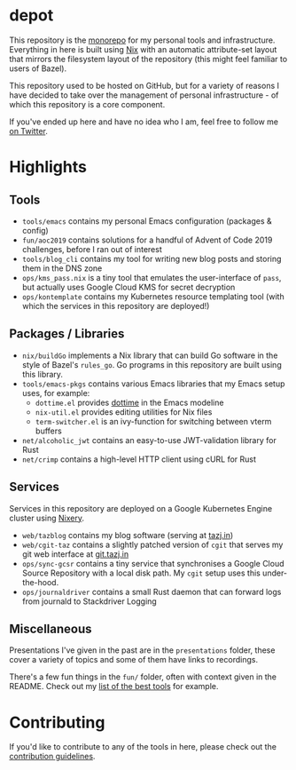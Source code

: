 depot
=====

This repository is the [monorepo][] for my personal tools and infrastructure.
Everything in here is built using [Nix][] with an automatic attribute-set layout
that mirrors the filesystem layout of the repository (this might feel familiar
to users of Bazel).

This repository used to be hosted on GitHub, but for a variety of reasons I have
decided to take over the management of personal infrastructure - of which this
repository is a core component.

If you've ended up here and have no idea who I am, feel free to follow me [on
Twitter][].

# Highlights

## Tools

* `tools/emacs` contains my personal Emacs configuration (packages & config)
* `fun/aoc2019` contains solutions for a handful of Advent of Code 2019
  challenges, before I ran out of interest
* `tools/blog_cli` contains my tool for writing new blog posts and storing them
  in the DNS zone
* `ops/kms_pass.nix` is a tiny tool that emulates the user-interface of `pass`,
  but actually uses Google Cloud KMS for secret decryption
* `ops/kontemplate` contains my Kubernetes resource templating tool (with which
  the services in this repository are deployed!)

## Packages / Libraries

* `nix/buildGo` implements a Nix library that can build Go software in the style
  of Bazel's `rules_go`. Go programs in this repository are built using this
  library.
* `tools/emacs-pkgs` contains various Emacs libraries that my Emacs setup uses,
  for example:
  * `dottime.el` provides [dottime][] in the Emacs modeline
  * `nix-util.el` provides editing utilities for Nix files
  * `term-switcher.el` is an ivy-function for switching between vterm buffers
* `net/alcoholic_jwt` contains an easy-to-use JWT-validation library for Rust
* `net/crimp` contains a high-level HTTP client using cURL for Rust

## Services

Services in this repository are deployed on a Google Kubernetes Engine cluster
using [Nixery]().

* `web/tazblog` contains my blog software (serving at [tazj.in][])
* `web/cgit-taz` contains a slightly patched version of `cgit` that serves my
  git web interface at [git.tazj.in][]
* `ops/sync-gcsr` contains a tiny service that synchronises a Google Cloud
  Source Repository with a local disk path. My `cgit` setup uses this
  under-the-hood.
* `ops/journaldriver` contains a small Rust daemon that can forward logs from
  journald to Stackdriver Logging

## Miscellaneous

Presentations I've given in the past are in the `presentations` folder, these
cover a variety of topics and some of them have links to recordings.

There's a few fun things in the `fun/` folder, often with context given in the
README. Check out my [list of the best tools][best-tools] for example.

# Contributing

If you'd like to contribute to any of the tools in here, please check out the
[contribution guidelines](/tree/docs/CONTRIBUTING.md).

[monorepo]: https://en.wikipedia.org/wiki/Monorepo
[Nix]: https://nixos.org/nix
[on Twitter]: https://twitter.com/tazjin
[Nixery]: https://github.com/google/nixery
[tazj.in]: https://tazj.in
[git.tazj.in]: https://git.tazj.in
[best-tools]: /about/fun/best-tools/README.md
[dottime]: https://dotti.me
